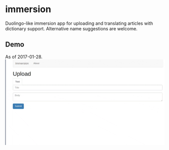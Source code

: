 # immersion
Duolingo-like immersion app for uploading and translating articles with dictionary support.
Alternative name suggestions are welcome.

## Demo
As of 2017-01-28.
![immersion demo](/demo.gif?raw=true)
